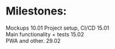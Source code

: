 # Milestones:

Mockups 10.01
Project setup, CI/CD 15.01  
Main functionality + tests 15.02  
PWA and other. 29.02  
